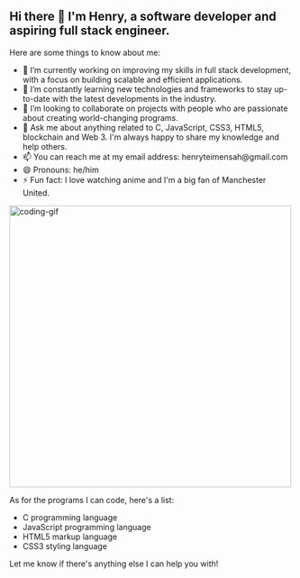 <div style="background-image: url('https://miro.medium.com/max/1400/1*xsvJU5SrmyHlQ31-pzSbow.png'); background-size: cover; background-position: center;">
  <h2>Hi there 👋 I'm Henry, a software developer and aspiring full stack engineer.</h2>
  <p>Here are some things to know about me:</p>
  <ul>
    <li>🔭 I’m currently working on improving my skills in full stack development, with a focus on building scalable and efficient applications.</li>
    <li>🌱 I’m constantly learning new technologies and frameworks to stay up-to-date with the latest developments in the industry.</li>
    <li>👯 I’m looking to collaborate on projects with people who are passionate about creating world-changing programs.</li>
    <li>💬 Ask me about anything related to C, JavaScript, CSS3, HTML5, blockchain and Web 3. I'm always happy to share my knowledge and help others.</li>
    <li>📫 You can reach me at my email address: henryteimensah@gmail.com</li>
    <li>😄 Pronouns: he/him</li>
    <li>⚡ Fun fact: I love watching anime and I'm a big fan of Manchester United.</li>
  </ul>
  <img src="https://media.tenor.com/qJ5evVs-_uUAAAAC/coding.gif" alt="coding-gif" width="500"/>
  <p>As for the programs I can code, here's a list:</p>
  <ul>
    <li>C programming language</li>
    <li>JavaScript programming language</li>
    <li>HTML5 markup language</li>
    <li>CSS3 styling language</li>
  </ul>
  <p>Let me know if there's anything else I can help you with!</p>
</div>
